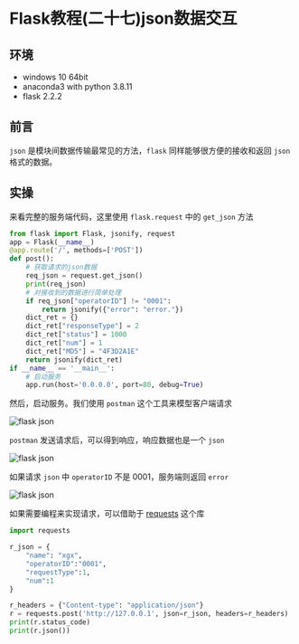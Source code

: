 # Flask教程(二十七)json数据交互

## 环境

- windows 10 64bit
- anaconda3 with python 3.8.11
- flask 2.2.2

## 前言

`json` 是模块间数据传输最常见的方法，`flask` 同样能够很方便的接收和返回 `json` 格式的数据。

## 实操

来看完整的服务端代码，这里使用 `flask.request` 中的 `get_json` 方法

```python
from flask import Flask, jsonify, request
app = Flask(__name__)
@app.route('/', methods=['POST'])
def post():
    # 获取请求的json数据
    req_json = request.get_json()
    print(req_json)
    # 对接收到的数据进行简单处理
    if req_json["operatorID"] != "0001":
        return jsonify({"error": "error."})
    dict_ret = {}
    dict_ret["responseType"] = 2
    dict_ret["status"] = 1000
    dict_ret["num"] = 1
    dict_ret["MD5"] = "4F3D2A1E"
    return jsonify(dict_ret)
if __name__ == '__main__':
    # 启动服务
    app.run(host='0.0.0.0', port=80, debug=True)
```

然后，启动服务。我们使用 `postman` 这个工具来模型客户端请求

![flask json](https://cdn.jsdelivr.net/gh/Killer-89757/PicBed/images/2024%2F05%2Fc48cdcff67592b70-a68a61.webp)

`postman` 发送请求后，可以得到响应，响应数据也是一个 `json`

![flask json](https://cdn.jsdelivr.net/gh/Killer-89757/PicBed/images/2024%2F05%2Fb0723731aa0ed3c1-a7b66c.webp)

如果请求 `json` 中 `operatorID` 不是 0001，服务端则返回 `error`

![flask json](https://cdn.jsdelivr.net/gh/Killer-89757/PicBed/images/2024%2F05%2Ff2155f2e04c665fc-83448a.webp)

如果需要编程来实现请求，可以借助于 [requests](https://xugaoxiang.com/2020/11/28/python-module-requests/) 这个库

```python
import requests

r_json = {
    "name": "xgx",
    "operatorID":"0001",
    "requestType":1,
    "num":1
}

r_headers = {"Content-type": "application/json"}
r = requests.post('http://127.0.0.1', json=r_json, headers=r_headers)
print(r.status_code)
print(r.json())
```

